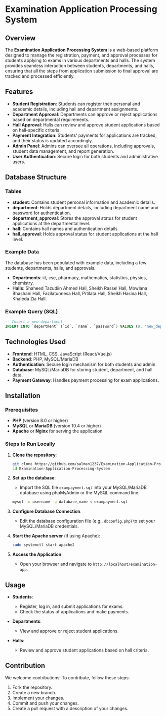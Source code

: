 # Examination Application Processing System

## Overview

The **Examination Application Processing System** is a web-based platform designed to manage the registration, payment, and approval processes for students applying to exams in various departments and halls. The system provides seamless interaction between students, departments, and halls, ensuring that all the steps from application submission to final approval are tracked and processed efficiently.

## Features

* **Student Registration**: Students can register their personal and academic details, including hall and department assignments.
* **Department Approval**: Departments can approve or reject applications based on departmental requirements.
* **Hall Approval**: Halls can review and approve student applications based on hall-specific criteria.
* **Payment Integration**: Students' payments for applications are tracked, and their status is updated accordingly.
* **Admin Panel**: Admins can oversee all operations, including approvals, student data management, and report generation.
* **User Authentication**: Secure login for both students and administrative users.

## Database Structure

### Tables

* **student**: Contains student personal information and academic details.
* **department**: Holds department details, including department name and password for authentication.
* **department\_approval**: Stores the approval status for student applications at the departmental level.
* **hall**: Contains hall names and authentication details.
* **hall\_approval**: Holds approval status for student applications at the hall level.

### Example Data

The database has been populated with example data, including a few students, departments, halls, and approvals.

* **Departments**: iit, cse, pharmacy, mathematics, statistics, physics, chemistry.
* **Halls**: Shaheed Tazudiin Ahmed Hall, Sheikh Rassel Hall, Mowlana Bhashani Hall, Fazilatunnesa Hall, Prtilata Hall, Sheikh Hasina Hall, Khaleda Zia Hall.

### Example Query (SQL)

```sql
-- Insert a new department
INSERT INTO `department` (`id`, `name`, `password`) VALUES (8, 'new_department', 'password123');
```

## Technologies Used

* **Frontend**: HTML, CSS, JavaScript (React/Vue.js)
* **Backend**: PHP, MySQL/MariaDB
* **Authentication**: Secure login mechanism for both students and admin.
* **Database**: MySQL/MariaDB for storing student, department, and hall data.
* **Payment Gateway**: Handles payment processing for exam applications.

## Installation

### Prerequisites

* **PHP** (version 8.0 or higher)
* **MySQL** or **MariaDB** (version 10.4 or higher)
* **Apache** or **Nginx** for serving the application

### Steps to Run Locally

1. **Clone the repository**:

   ```bash
   git clone https://github.com/salman1237/Examination-Application-Processing-System.git
   cd Examination-Application-Processing-System
   ```

2. **Set up the database**:

   * Import the SQL file `exampayment.sql` into your MySQL/MariaDB database using phpMyAdmin or the MySQL command line.

   ```bash
   mysql -u username -p database_name < exampayment.sql
   ```

3. **Configure Database Connection**:

   * Edit the database configuration file (e.g., `dbconfig.php`) to set your MySQL/MariaDB credentials.

4. **Start the Apache server** (if using Apache):

   ```bash
   sudo systemctl start apache2
   ```

5. **Access the Application**:

   * Open your browser and navigate to `http://localhost/examination-app`.

## Usage

* **Students**:

  * Register, log in, and submit applications for exams.
  * Check the status of applications and make payments.

* **Departments**:

  * View and approve or reject student applications.

* **Halls**:

  * Review and approve student applications based on hall criteria.

## Contribution

We welcome contributions! To contribute, follow these steps:

1. Fork the repository.
2. Create a new branch.
3. Implement your changes.
4. Commit and push your changes.
5. Create a pull request with a description of your changes.
